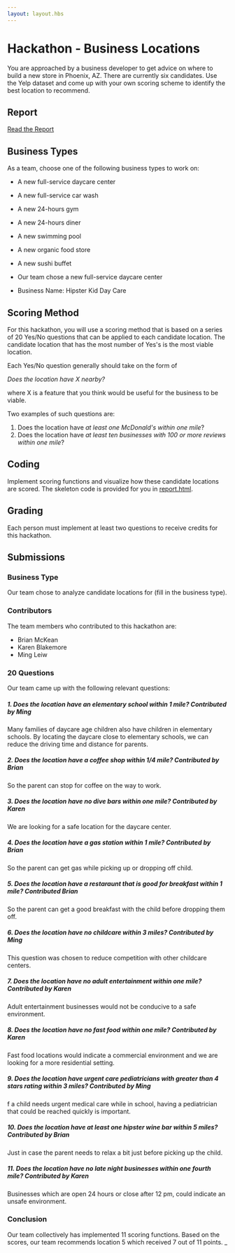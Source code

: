 ```yaml
---
layout: layout.hbs
---
```


# Hackathon - Business Locations

You are approached by a business developer to get advice on where to build a
new store in Phoenix, AZ. There are currently six candidates. Use the Yelp
dataset and come up with your own scoring scheme to identify the best location
to recommend.

## Report

[Read the Report](report.html)

## Business Types
As a team, choose one of the following business types to work on:

- A new full-service daycare center
- A new full-service car wash
- A new 24-hours gym
- A new 24-hours diner
- A new swimming pool
- A new organic food store
- A new sushi buffet

- Our team chose a new full-service daycare center
- Business Name: Hipster Kid Day Care


## Scoring Method

For this hackathon, you will use a scoring method that is based on a series of
20 Yes/No questions that can be applied to each candidate location. The candidate
location that has the most number of Yes's is the most viable location.

Each Yes/No question generally should take on the form of

  _Does the location have X nearby?_

where X is a feature that you think would be useful for the business to be viable.

Two examples of such questions are:
1. Does the location have _at least one McDonald's within one mile_?
1. Does the location have _at least ten businesses with 100 or more reviews within one mile_?

## Coding

Implement scoring functions and visualize how these candidate locations are
scored. The skeleton code is provided for you in [report.html](report.html).

## Grading

Each person must implement at least two questions to receive credits for this
hackathon.

## Submissions

### Business Type

Our team chose to analyze candidate locations for (fill in the business type).

### Contributors

The team members who contributed to this hackathon are:

- Brian McKean
- Karen Blakemore
- Ming Leiw

### 20 Questions

Our team came up with the following relevant questions:
##### 1. Does the location have an elementary school within 1 mile? Contributed by Ming
Many families of daycare age children also have children in elementary schools.  By locating the daycare close to elementary schools, we can reduce the driving time and distance for parents.
##### 2. Does the location have a coffee shop within 1/4 mile? Contributed by Brian
So the parent can stop for coffee on the way to work.
##### 3. Does the location have no dive bars within one mile? Contributed by Karen
We are looking for a safe location for the daycare center.
##### 4. Does the location have a gas station within 1 mile? Contributed by Brian
So the parent can get gas while picking up or dropping off child. 
##### 5. Does the location have a restaraunt that is good for breakfast within 1 mile? Contributed Brian 
So the parent can get a good breakfast with the child before dropping them off.
##### 6. Does the location have no childcare within 3 miles? Contributed by Ming
This question was chosen to reduce competition with other childcare centers.
##### 7. Does the location have no adult entertainment within one mile? Contributed by Karen
Adult entertainment businesses would not be conducive to a safe environment.
##### 8. Does the location have no fast food within one mile? Contributed by  Karen
Fast food locations would indicate a commercial environment and we are looking for a more residential setting.
##### 9. Does the location have urgent care pediatricians with greater than 4 stars rating within  3 miles? Contributed by Ming
f a child needs urgent medical care while in school, having a pediatrician that could be reached quickly is important.
##### 10. Does the location have at least one hipster wine bar within 5 miles? Contributed by  Brian
Just in case the parent needs to relax a bit just before picking up the child.
##### 11. Does the location have no late night businesses within one fourth mile? Contributed by Karen 
Businesses which are open 24 hours or close after 12 pm, could indicate an unsafe environment.

### Conclusion

Our team collectively has implemented 11 scoring functions. Based on
the scores, our team recommends location 5 which received 7 out of 11 points. _

